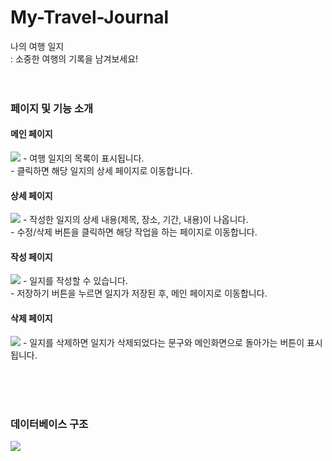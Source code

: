 # My-Travel-Journal
나의 여행 일지<br>
: 소중한 여행의 기록을 남겨보세요!
<br><br><br>
### 페이지 및 기능 소개
#### 메인 페이지
<img src="https://github.com/phinsso/My-Travel-Journal/assets/110121149/81afbd58-9824-4995-ad02-4c1584f8e103">
- 여행 일지의 목록이 표시됩니다.<br>
- 클릭하면 해당 일지의 상세 페이지로 이동합니다.

#### 상세 페이지
<img src="https://github.com/phinsso/My-Travel-Journal/assets/110121149/83aacbbd-bd44-44b9-9ced-872ae740aac8">
- 작성한 일지의 상세 내용(제목, 장소, 기간, 내용)이 나옵니다.<br>
- 수정/삭제 버튼을 클릭하면 해당 작업을 하는 페이지로 이동합니다.

#### 작성 페이지
<img src="https://github.com/phinsso/My-Travel-Journal/assets/110121149/8f4e8997-4fde-47a5-a22e-ead189252e92">
- 일지를 작성할 수 있습니다.<br>
- 저장하기 버튼을 누르면 일지가 저장된 후, 메인 페이지로 이동합니다.

#### 삭제 페이지
<img src="https://github.com/phinsso/My-Travel-Journal/assets/110121149/5c949a18-b396-4536-83f2-8106f49daa3b">
- 일지를 삭제하면 일지가 삭제되었다는 문구와 메인화면으로 돌아가는 버튼이 표시됩니다.

<br><br><br>
### 데이터베이스 구조
<img src="https://github.com/phinsso/My-Travel-Journal/assets/110121149/2e06b27c-8ca6-485a-aa22-6e43849fd63e">
